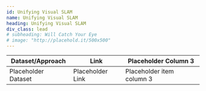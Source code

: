 ```yaml
---
id: Unifying Visual SLAM
name: Unifying Visual SLAM
heading: Unifying Visual SLAM
div_class: lead
# subheading: Will Catch Your Eye
# image: "http://placehold.it/500x500"
---
```

<table>
      <thead>
       <tr>
              <th>Dataset/Approach</th>
              <th>Link</th>
              <th>Placeholder Column 3</th>
            </tr>
          </thead>
          <tbody>
            <tr>
              <td>Placeholder Dataset</td>
              <td>Placeholder Link</td>
              <td>Placeholder item column 3</td>
            </tr>
          </tbody>
        </table>     
      
